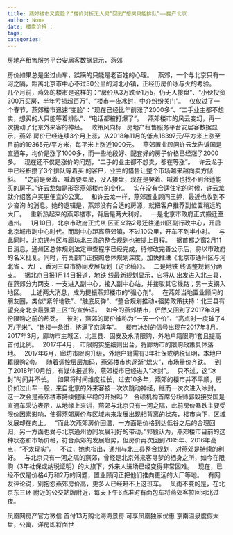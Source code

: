 ```yaml
---
title: 燕郊楼市又变脸？“房价对折无人买”回到“想买只能排队”——房产北京
author: None
date: 楼盘价格 : 
tags: 
categories: 
---
```

房地产租售服务平台安居客数据显示，燕郊
<!-- more -->
房价如果总是坐过山车，蹂躏的只能是老百姓的心理。  
燕郊，一个与北京只有一河之隔，距离北京市中心不过30公里的河北小镇，正经历房价冰与火的考验。  
几个月前，燕郊的楼市是这样的：“房价从3万跌至1万5，仍无人接盘”、“小伙投资300万买房，半年亏损超百万”、“楼市一夜冰封，中介纷纷关门”。  
仅仅过了一个春节，燕郊楼市迅速“变脸”：“现在已经比年前涨了2000多”、“二手业主都不想卖，想买的人只能等着排队”、“电话都被打爆了”。  
燕郊楼市的风云变幻，再一次挑动了北京外来客的神经。  
政策风向标  
房地产租售服务平台安居客数据显示，燕郊
房价已经连续3个月上涨，从2018年11月的低点18397元/平方米上涨至目前的19365元/平方米，每平米上涨近1000元。  
燕郊置业顾问许云龙告诉国是直通车，均价是涨了1000多，而一些地段好、配套好的房子价格已经涨了2000多。  
现在还不仅是涨价的问题，“二手的业主都不想卖，都在等涨”。  
许云龙手中已经积攒了3个排队等着买
的客户，业主的惜售让整个市场越来越向卖方倾斜。  
“之前是哭着、喊着要卖房，没人接盘，现在是哭着、喊着也找不到合适能买的房子。”许云龙如是形容燕郊楼市的变化。  
实在没有合适住宅的时候，许云龙就介绍客户买更便宜的公寓。  
和许云龙一样，燕郊置业顾问王婷，最近也收到不少咨询
的消息。她的逻辑是，燕郊没有合适的房源，就把客户推荐到位置稍远的大厂。  
重新热起来的燕郊楼市，背后是两大利好。  
一是北京市政府正式搬迁至通州。  
1月10日，北京市政府正式从
区正义路2号迁往通州区副行政中心，开启北京城市副中心时代。而副中心距离燕郊镇，不过10公里，开车不到半小时。  
与此同时，北京通州区与廊坊北三县的整合规划也被提上日程。  
据首都之窗2月11日消息，通州区总体规划法定审查程序已经完成，待修改完善公示后，将以市政府的名义批复。同时，有关部门正按照总体规划深度，加快推进《北京市通州区与河北省
、大厂、香河三县市协同发展规划（讨论稿）》。  
二是地铁
线调整规划分两支。  
据北京日报1月14日报道，地铁
线最新规划显示，它将从
出发进入北三县，在燕郊分为两支：一支进入副中心，接入副中心站，并接驳其它线路；另一支拐入
地区。  
上述两大消息，成为提振燕郊楼市的“强心剂”。  
在燕郊当地置业顾问的朋友圈，类似“紧邻地铁”、“触底反弹”、“整合规划推动+强势政策扶持：北三县有望变身北京最强第三区”的宣传语。  
如今的燕郊楼市，俨然又回到了2017年3月份限购之前的热劲。  
彼时，燕郊的房价被称为“一天一个价”、“高点时一度破了4万/平米”、“售楼一条街，挤满了京牌车”。  
楼市冰封的信号出现在2017年3月。  
2017年3月，廊坊市主城区、北三县、固安及永清限购，外地户籍限购1套且提高首付比例。  
2017年4月，
市限购实施细则出台，将廊坊市的限购政策具体落地。  
2017年6月，廊坊市限购升级，外地户籍需有3年社保或纳税证明，本地户籍限购2套。  
随着调控层层加码，燕郊楼市也逐渐“熄火”，市场量价齐跌。  
到了2018年10月份，有媒体报道称，燕郊楼市已经进入“冰封”。  
只不过，这“冰封”时间并不长。  
如果将时间维度拉长，过去10多年，燕郊的楼市并不平顺，房价如过山车一般，来自北京的外来客被一次次跳动神经，继而一次次进入冰封。  
这一次会是燕郊楼市持续健康平稳的开始吗？  
合硕机构首席分析师郭毅接受国是直通车采访表示，从地缘上来讲，燕郊与北京只有一河之隔，此前房价暴跌主要受限价因素影响，使得燕郊房价与区域未来发展出现相背离的状态，楼市向下，区域发展却在向上。  
“而此次燕郊房价回温，一方面是价格到达低谷之后的合理回归，另一方面也受与北京通州协同发展利好的带动。”郭毅认为，燕郊楼市目前的这种状态和市场价格，符合燕郊的发展趋势，但房价再次回到2015年、2016年高点，“不太现实”。  
不过，她也指出，通州与北三县整合规划，对燕郊是持续的利好。  
与北京只有一河之隔的燕郊，曾经是北京外来客寻梦的栖身之所，如今在限购（3年社保或纳税证明）的大旗下，外来人进场已经变得非常困难。  
现在，已经不仅是价格4万和2万的问题，置业顾问正把他们推向更远的大厂等地。  
有网友评论说，别抱怨燕郊房价高，更多人已经赶不上这班车。  
风雨不变的是，在北京东三环
附近的公交站牌附近，每天下午6点准时有面包车将燕郊客拉回河北过夜。
                        
                        
                        
                        
                                        
                    
                    
                
                    
                    
                    
                
                    
                
凤凰网房产官方微信
首付13万购北海海景房 可享凤凰独家优惠
京南温泉度假大盘，公寓、洋房即将面世
	                        
	                    
	                        
	                    
